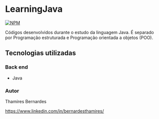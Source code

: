 # LearningJava

[![NPM](https://img.shields.io/npm/l/react)](https:/https://github.com/thamiresbernardes/LearningJava/new/main?readme=1) 

Códigos desenvolvidos durante o estudo da linguagem Java. É separado por Programação estruturada e Programação orientada a objetos (POO). 

## Tecnologias utilizadas
### Back end
- Java

### Autor

Thamires Bernardes

https://www.linkedin.com/in/bernardesthamires/
